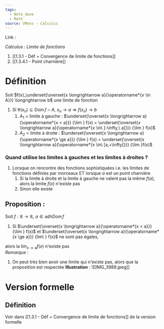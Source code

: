 ```yaml
---
tags:
  - Note_done
  - Math
source: UMons - Calculus
---
```


Link :

_Calculus : Limite de fonctions_
1. [[1.3.1 - Déf = Convergence de limite de fonctions]]
2. [[1.3.4.1 - Point charnière]]

# Définition
Soit $f(x)_\underset{\overset{x \longrightarrow a}{\operatorname*{x \in A}}} \longrightarrow b$ une limite de fonction
1. Si $\forall (x_n) \subseteq \operatorname{Dom}f \cap A,\ x_n \to a \Rightarrow f(x_n) \to b$ 
	1. $A_1$ = limite à gauche : $\underset{\overset{x \longrightarrow a}{\operatorname*{x < a}}} {\lim }  f(x) = \underset{\overset{x \longrightarrow a}{\operatorname*{x \in\ ]-\infty,\ a[}}} {\lim } f(x)$ 
	2. $A_2$ = limite à droite : $\underset{\overset{x \longrightarrow a}{\operatorname*{x \ge a}}} {\lim } f(x) = \underset{\overset{x \longrightarrow a}{\operatorname*{x \in\ [a,+\infty[}}} {\lim }f(x)$ 

### Quand utilise les limites à gauches et les limites à droites ?
1. Lorsque on rencontre des fonctions sophistiquées i.e. les limites de fonctions définies par morceaux ET lorsque $a$ est un point charnière
	1. Si la limite à droite et la limite à gauche ne valent pas la même $f(a)$, alors la limite $f(x)$ n'existe pas
	2. Sinon elle existe

## Proposition :
Soit $f : \mathbb{R} \to \mathbb{R},\ a \in \operatorname{adh Dom}f$
1. Si $\underset{\overset{x \longrightarrow a}{\operatorname*{x < a}}} {\lim }  f(x)$ et $\underset{\overset{x \longrightarrow a}{\operatorname*{x \ge a}}} {lim\ } f(x)$ ne sont pas égales,

alors la $\operatorname*{lim}_{x\rightarrow a} f(x)$ n'existe pas
\
_Remarque_ :
1. On peut très bien avoir une limite qui n'existe pas, alors que la proposition est respectée
**Illustration** : 
![[IMG_3989.jpeg]]

# Version formelle
## Définition
Voir dans [[1.3.1 - Déf = Convergence de limite de fonctions]] de la version formelle

